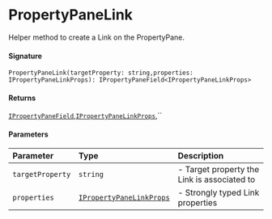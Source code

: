 # PropertyPaneLink

Helper method to create a Link on the PropertyPane.

#### Signature
`PropertyPaneLink(targetProperty: string,properties: IPropertyPaneLinkProps): IPropertyPaneField<IPropertyPaneLinkProps>`

#### Returns
[`IPropertyPaneField`](ipropertypanefield.md),[`IPropertyPaneLinkProps`](ipropertypanelinkprops.md),``


#### Parameters


| Parameter	   | Type    | Description |
|:-------------|:---------------|:------------|
| `targetProperty`    | `string` | - Target property the Link is associated to |
| `properties`    | [`IPropertyPaneLinkProps`](ipropertypanelinkprops.md) | - Strongly typed Link properties |

